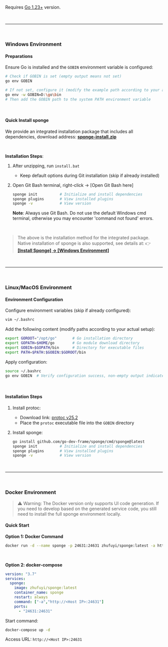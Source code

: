 Requires [Go 1.23+](https://go.dev/doc/install) version.

<br>

---

<br>

### Windows Environment

#### Preparations

Ensure Go is installed and the `GOBIN` environment variable is configured:

```bash
# Check if GOBIN is set (empty output means not set)
go env GOBIN

# If not set, configure it (modify the example path according to your actual setup)
go env -w GOBIN=D:\go\bin
# Then add the GOBIN path to the system PATH environment variable
```

<br>

#### Quick Install sponge

We provide an integrated installation package that includes all dependencies, download address: [**sponge-install.zip**](https://drive.google.com/drive/folders/1T55lLXDBIQCnL5IQ-i1hWJovgLI2l0k1?usp=sharing)

<br>

**Installation Steps**:

1. After unzipping, run `install.bat`
    - Keep default options during Git installation (skip if already installed)
2. Open Git Bash terminal, right-click → [Open Git Bash here]
   ```bash
   sponge init          # Initialize and install dependencies
   sponge plugins       # View installed plugins
   sponge -v            # View version
   ```

   **Note**: Always use Git Bash. Do not use the default Windows cmd terminal, otherwise you may encounter 'command not found' errors.

<br>

> The above is the installation method for the integrated package. Native installation of sponge is also supported, see details at:
> 👉 **[[Install Sponge] → [Windows Environment]](https://go-sponge.com/getting-started/install.html#install-sponge)**

<br>

---

<br>

### Linux/MacOS Environment

#### Environment Configuration

Configure environment variables (skip if already configured):

```bash
vim ~/.bashrc
```

Add the following content (modify paths according to your actual setup):
```bash
export GOROOT="/opt/go"       # Go installation directory
export GOPATH=$HOME/go        # Go module download directory
export GOBIN=$GOPATH/bin      # Directory for executable files
export PATH=$PATH:$GOBIN:$GOROOT/bin
```

Apply configuration:

```bash
source ~/.bashrc
go env GOBIN  # Verify configuration success, non-empty output indicates success
```

<br>

#### Installation Steps

1. Install protoc:
    - Download link: [protoc v25.2](https://github.com/protocolbuffers/protobuf/releases/tag/v25.2)
    - Place the `protoc` executable file into the `GOBIN` directory

2. Install sponge:
   ```bash
   go install github.com/go-dev-frame/sponge/cmd/sponge@latest
   sponge init          # Initialize and install dependencies
   sponge plugins       # View installed plugins
   sponge -v            # View version
   ```

<br>

---

<br>

### Docker Environment

> ⚠ Warning: The Docker version only supports UI code generation. If you need to develop based on the generated service code, you still need to install the full sponge environment locally.

#### Quick Start

**Option 1: Docker Command**
```bash
docker run -d --name sponge -p 24631:24631 zhufuyi/sponge:latest -a http://<Host IP>:24631
```

<br>

**Option 2: docker-compose**
```yaml
version: "3.7"
services:
  sponge:
    image: zhufuyi/sponge:latest
    container_name: sponge
    restart: always
    command: ["-a","http://<Host IP>:24631"]
    ports:
      - "24631:24631"
```
Start command:
```bash
docker-compose up -d
```

Access URL: `http://<Host IP>:24631`
